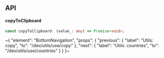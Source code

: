 

## API

#### copyToClipboard

```ts
const copyToClipboard: (value_: any) => Promise<void>;
```


~{
  "element": "BottomNavigation",
  "props": {
    "previous": {
      "label": "Utils: copy",
      "to": "/dev/utils/use/copy"
    },
    "next": {
      "label": "Utils: countries",
      "to": "/dev/utils/use/countries"
    }
  }
}~
